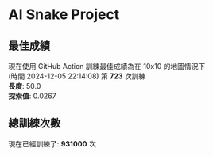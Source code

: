 
# AI Snake Project

## **最佳成績**


























































































































































































































































現在使用 GitHub Action 訓練最佳成績為在 10x10 的地圖情況下  
(時間 2024-12-05 22:14:08) 第 **723** 次訓練  
**長度**: 50.0  
**探索值**: 0.0267





















































































































































































































































































































































































































































































































## 總訓練次數
現在已經訓練了: **931000** 次
